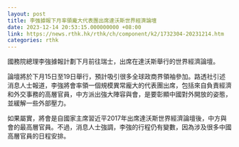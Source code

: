 ```yaml
---
layout: post
title: 李強據報下月率領龐大代表團出席達沃斯世界經濟論壇
date: 2023-12-14 20:53:15.000000000 +08:00
link: https://news.rthk.hk/rthk/ch/component/k2/1732304-20231214.htm
categories: rthk
---
```


國務院總理李強據報計劃下月前往瑞士，出席在達沃斯舉行的世界經濟論壇。

論壇將於下月15日至19日舉行，預計吸引很多全球政商界領袖參加。路透社引述消息人士報道，李強將會率領一個規模異常龐大的代表團出席，包括來自負責經濟和外交事務的高層官員，中方派出強大陣容與會，是要彰顯中國對外開放的姿態，並緩解一些外部壓力。

如果屬實，將會是自國家主席習近平2017年出席達沃斯世界經濟論壇後，中方與會的最高層官員。不過，消息人士強調，李強的行程仍有變數，因為涉及很多中國高層官員的日程安排。
